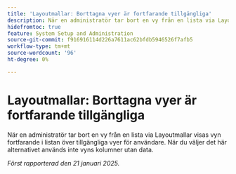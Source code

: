 ```yaml
---
title: 'Layoutmallar: Borttagna vyer är fortfarande tillgängliga'
description: När en administratör tar bort en vy från en lista via Layoutmallar visas vyn fortfarande i listan över tillgängliga vyer för användare. När du väljer det här alternativet används inte vykolumnerna, eller så används de utan data.
hidefromtoc: true
feature: System Setup and Administration
source-git-commit: f916916114d226a7611ac62bfdb5946526f7afb5
workflow-type: tm+mt
source-wordcount: '96'
ht-degree: 0%

---
```


# Layoutmallar: Borttagna vyer är fortfarande tillgängliga

När en administratör tar bort en vy från en lista via Layoutmallar visas vyn fortfarande i listan över tillgängliga vyer för användare. När du väljer det här alternativet används inte vyns kolumner utan data.

_Först rapporterad den 21 januari 2025._
